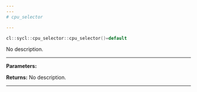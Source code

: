 ```yaml
---
---
# cpu_selector

---
```


```cpp
cl::sycl::cpu_selector::cpu_selector()=default
```


No description.


---
**Parameters:**

**Returns:** No description.

---
